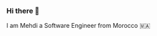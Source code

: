 ### Hi there 👋
I am Mehdi a Software Engineer from Morocco 🇲🇦
<!--
**maskeddeveloper/maskeddeveloper** is a ✨ _special_ ✨ repository because its `README.md` (this file) appears on your GitHub profile.

- 🔭 I’m currently working on COVID-19 Vaccinations Tracker.
- 🌱 I’m currently learning NextJS & PERN.
- 💬 Ask me about PHP,JavaScript or software engineer learning path.
- 📫 How to reach me: maskeddeveloper@outlook.com
- ⚡ Fun fact: I'm in love space science.
-->

